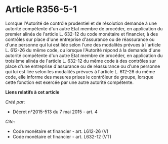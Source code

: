 # Article R356-5-1

Lorsque l'Autorité de contrôle prudentiel et de résolution demande à une autorité compétente d'un autre Etat membre de
procéder, en application du premier alinéa de l'article L. 632-12 du code monétaire et financier, à des contrôles sur place
d'une entreprise d'assurance ou de réassurance ou d'une personne qui lui est liée selon l'une des modalités prévues à
l'article L. 612-26 du même code, ou lorsque l'Autorité répond à la demande d'une autorité compétente d'un autre Etat membre
de procéder, en application du troisième alinéa de l'article L. 632-12 du même code à des contrôles sur place d'une
entreprise d'assurance ou de réassurance ou d'une personne qui lui est liée selon les modalités prévues à l'article L. 612-26
du même code, elle informe des mesures prises le contrôleur de groupe, lorsque cette fonction est exercée par une autre
autorité compétente.

**Liens relatifs à cet article**

_Créé par_:

  - Décret n°2015-513 du 7 mai 2015 - art. 4

_Cite_:

  - Code monétaire et financier - art. L612-26 (V)
  - Code monétaire et financier - art. L632-12 (VT)
